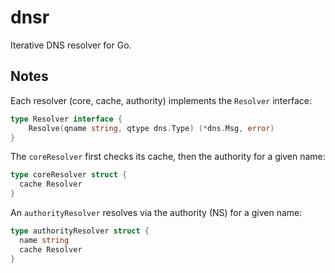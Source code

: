 # dnsr

Iterative DNS resolver for Go.

## Notes

Each resolver (core, cache, authority) implements the `Resolver` interface:

```go
type Resolver interface {
	Resolve(qname string, qtype dns.Type) (*dns.Msg, error)
}
```

The `coreResolver` first checks its cache, then the authority for a given name:

```go
type coreResolver struct {
  cache Resolver
}
```

An `authorityResolver` resolves via the authority (NS) for a given name:

```go
type authorityResolver struct {
  name string
  cache Resolver
}
```
